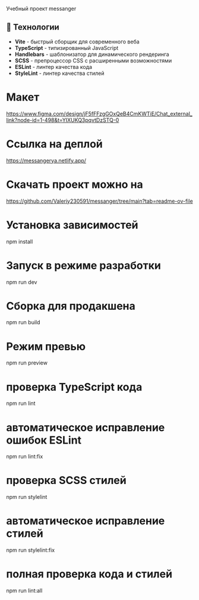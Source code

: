 Учебный проект messanger

## 🚀 Технологии

- **Vite** - быстрый сборщик для современного веба
- **TypeScript** - типизированный JavaScript
- **Handlebars** - шаблонизатор для динамического рендеринга
- **SCSS** - препроцессор CSS с расширенными возможностями
- **ESLint** - линтер качества кода
- **StyleLint** - линтер качества стилей

# Макет

https://www.figma.com/design/jF5fFFzgGOxQeB4CmKWTiE/Chat_external_link?node-id=1-498&t=YIXUKQ3pqvtDzSTQ-0

# Cсылка на деплой

https://messangerya.netlify.app/

# Cкачать проект можно на

https://github.com/Valeriy230591/messanger/tree/main?tab=readme-ov-file

# Установка зависимостей

npm install

# Запуск в режиме разработки

npm run dev

# Сборка для продакшена

npm run build

# Режим превью

npm run preview

# проверка TypeScript кода

npm run lint

# автоматическое исправление ошибок ESLint

npm run lint:fix

# проверка SCSS стилей

npm run stylelint

# автоматическое исправление стилей

npm run stylelint:fix

# полная проверка кода и стилей

npm run lint:all
